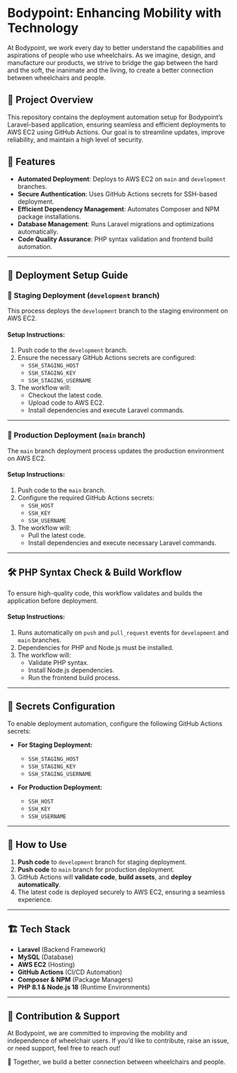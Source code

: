 # Bodypoint: Enhancing Mobility with Technology

At Bodypoint, we work every day to better understand the capabilities and aspirations of people who use wheelchairs. As we imagine, design, and manufacture our products, we strive to bridge the gap between the hard and the soft, the inanimate and the living, to create a better connection between wheelchairs and people.

## 🚀 Project Overview

This repository contains the deployment automation setup for Bodypoint’s Laravel-based application, ensuring seamless and efficient deployments to AWS EC2 using GitHub Actions. Our goal is to streamline updates, improve reliability, and maintain a high level of security.

## 📌 Features

-   **Automated Deployment**: Deploys to AWS EC2 on `main` and `development` branches.
-   **Secure Authentication**: Uses GitHub Actions secrets for SSH-based deployment.
-   **Efficient Dependency Management**: Automates Composer and NPM package installations.
-   **Database Management**: Runs Laravel migrations and optimizations automatically.
-   **Code Quality Assurance**: PHP syntax validation and frontend build automation.

---

## 📘 Deployment Setup Guide

### 🔹 Staging Deployment (`development` branch)

This process deploys the `development` branch to the staging environment on AWS EC2.

#### **Setup Instructions:**

1. Push code to the `development` branch.
2. Ensure the necessary GitHub Actions secrets are configured:
    - `SSH_STAGING_HOST`
    - `SSH_STAGING_KEY`
    - `SSH_STAGING_USERNAME`
3. The workflow will:
    - Checkout the latest code.
    - Upload code to AWS EC2.
    - Install dependencies and execute Laravel commands.

---

### 🔹 Production Deployment (`main` branch)

The `main` branch deployment process updates the production environment on AWS EC2.

#### **Setup Instructions:**

1. Push code to the `main` branch.
2. Configure the required GitHub Actions secrets:
    - `SSH_HOST`
    - `SSH_KEY`
    - `SSH_USERNAME`
3. The workflow will:
    - Pull the latest code.
    - Install dependencies and execute necessary Laravel commands.

---

## 🛠 PHP Syntax Check & Build Workflow

To ensure high-quality code, this workflow validates and builds the application before deployment.

#### **Setup Instructions:**

1. Runs automatically on `push` and `pull_request` events for `development` and `main` branches.
2. Dependencies for PHP and Node.js must be installed.
3. The workflow will:
    - Validate PHP syntax.
    - Install Node.js dependencies.
    - Run the frontend build process.

---

## 🔑 Secrets Configuration

To enable deployment automation, configure the following GitHub Actions secrets:

-   **For Staging Deployment:**

    -   `SSH_STAGING_HOST`
    -   `SSH_STAGING_KEY`
    -   `SSH_STAGING_USERNAME`

-   **For Production Deployment:**
    -   `SSH_HOST`
    -   `SSH_KEY`
    -   `SSH_USERNAME`

---

## 🎯 How to Use

1. **Push code** to `development` branch for staging deployment.
2. **Push code** to `main` branch for production deployment.
3. GitHub Actions will **validate code**, **build assets**, and **deploy automatically**.
4. The latest code is deployed securely to AWS EC2, ensuring a seamless experience.

---

## 🏗 Tech Stack

-   **Laravel** (Backend Framework)
-   **MySQL** (Database)
-   **AWS EC2** (Hosting)
-   **GitHub Actions** (CI/CD Automation)
-   **Composer & NPM** (Package Managers)
-   **PHP 8.1 & Node.js 18** (Runtime Environments)

---

## 🤝 Contribution & Support

At Bodypoint, we are committed to improving the mobility and independence of wheelchair users. If you’d like to contribute, raise an issue, or need support, feel free to reach out!

🚀 Together, we build a better connection between wheelchairs and people.
